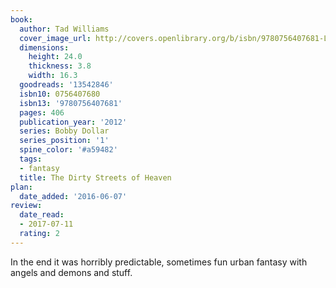 ```yaml
---
book:
  author: Tad Williams
  cover_image_url: http://covers.openlibrary.org/b/isbn/9780756407681-L.jpg
  dimensions:
    height: 24.0
    thickness: 3.8
    width: 16.3
  goodreads: '13542846'
  isbn10: 0756407680
  isbn13: '9780756407681'
  pages: 406
  publication_year: '2012'
  series: Bobby Dollar
  series_position: '1'
  spine_color: '#a59482'
  tags:
  - fantasy
  title: The Dirty Streets of Heaven
plan:
  date_added: '2016-06-07'
review:
  date_read:
  - 2017-07-11
  rating: 2
---
```


In the end it was horribly predictable, sometimes fun urban fantasy with angels and demons and stuff.
